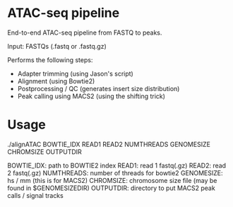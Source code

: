 ATAC-seq pipeline
=================

End-to-end ATAC-seq pipeline from FASTQ to peaks.

Input: FASTQs (.fastq or .fastq.gz)

Performs the following steps:
* Adapter trimming (using Jason's script)
* Alignment (using Bowtie2)
* Postprocessing / QC (generates insert size distribution)
* Peak calling using MACS2 (using the shifting trick)

Usage
=====

./alignATAC BOWTIE_IDX READ1 READ2 NUMTHREADS GENOMESIZE CHROMSIZE OUTPUTDIR

BOWTIE_IDX: path to BOWTIE2 index
READ1: read 1 fastq(.gz)
READ2: read 2 fastq(.gz)
NUMTHREADS: number of threads for bowtie2
GENOMESIZE: hs / mm (this is for MACS2)
CHROMSIZE: chromosome size file (may be found in $GENOMESIZEDIR)
OUTPUTDIR: directory to put MACS2 peak calls / signal tracks
